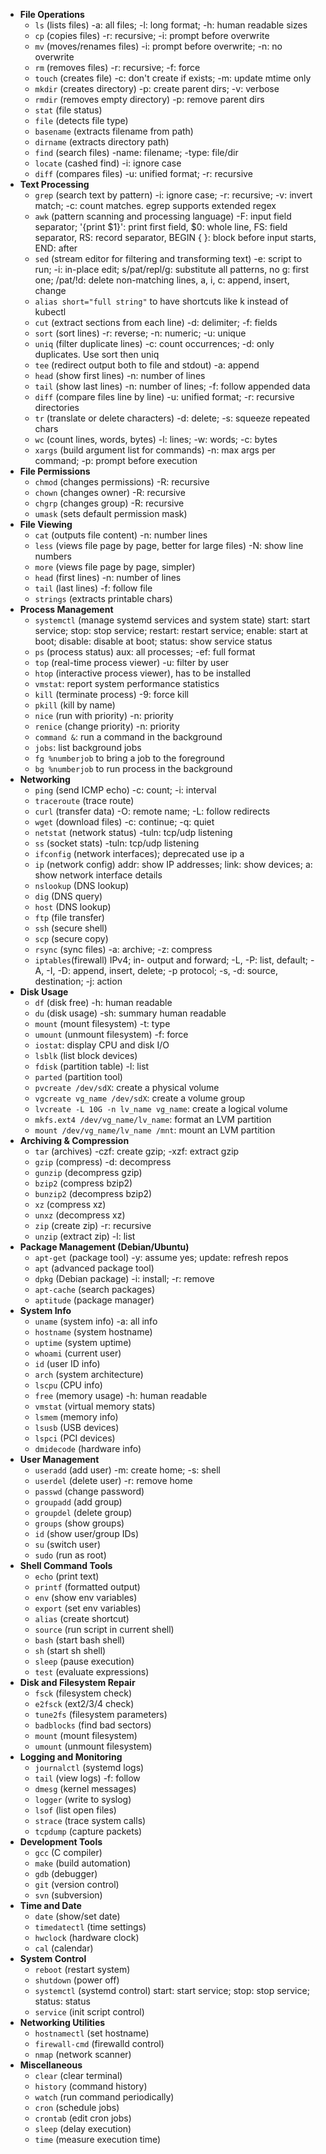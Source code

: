 - **File Operations**
    - `ls` (lists files) -a: all files; -l: long format; -h: human readable sizes
    - `cp` (copies files) -r: recursive; -i: prompt before overwrite
    - `mv` (moves/renames files) -i: prompt before overwrite; -n: no overwrite
    - `rm` (removes files) -r: recursive; -f: force
    - `touch` (creates file) -c: don't create if exists; -m: update mtime only
    - `mkdir` (creates directory) -p: create parent dirs; -v: verbose
    - `rmdir` (removes empty directory) -p: remove parent dirs
    - `stat` (file status)
    - `file` (detects file type)
    - `basename` (extracts filename from path)
    - `dirname` (extracts directory path)
    - `find` (search files) -name: filename; -type: file/dir
    - `locate` (cashed find) -i: ignore case
    - `diff` (compares files) -u: unified format; -r: recursive
- **Text Processing**
    - `grep` (search text by pattern) -i: ignore case; -r: recursive; -v: invert match; -c: count matches. egrep supports extended regex
    - `awk` (pattern scanning and processing language) -F: input field separator; '{print $1}': print first field, $0: whole line, FS: field separator, RS: record separator, BEGIN { }: block before input starts, END: after
    - `sed` (stream editor for filtering and transforming text) -e: script to run; -i: in-place edit; s/pat/repl/g: substitute all patterns, no g: first one; /pat/!d: delete non-matching lines, a, i, c: append, insert, change
    - `alias short="full string"` to have shortcuts like k instead of kubectl
    - `cut` (extract sections from each line) -d: delimiter; -f: fields
    - `sort` (sort lines) -r: reverse; -n: numeric; -u: unique
    - `uniq` (filter duplicate lines) -c: count occurrences; -d: only duplicates. Use sort then uniq
    - `tee` (redirect output both to file and stdout) -a: append
    - `head` (show first lines) -n: number of lines
    - `tail` (show last lines) -n: number of lines; -f: follow appended data
    - `diff` (compare files line by line) -u: unified format; -r: recursive directories
    - `tr` (translate or delete characters) -d: delete; -s: squeeze repeated chars
    - `wc` (count lines, words, bytes) -l: lines; -w: words; -c: bytes
    - `xargs` (build argument list for commands) -n: max args per command; -p: prompt before execution
- **File Permissions**
    - `chmod` (changes permissions) -R: recursive
    - `chown` (changes owner) -R: recursive
    - `chgrp` (changes group) -R: recursive
    - `umask` (sets default permission mask)
- **File Viewing**
    - `cat` (outputs file content) -n: number lines
    - `less` (views file page by page, better for large files) -N: show line numbers
    - `more` (views file page by page, simpler)
    - `head` (first lines) -n: number of lines
    - `tail` (last lines) -f: follow file
    - `strings` (extracts printable chars)
- **Process Management**
    - `systemctl` (manage systemd services and system state) start: start service; stop: stop service; restart: restart service; enable: start at boot; disable: disable at boot; status: show service status
    - `ps` (process status) aux: all processes; -ef: full format
    - `top` (real-time process viewer) -u: filter by user
    - `htop` (interactive process viewer), has to be installed
    - `vmstat`: report system performance statistics
    - `kill` (terminate process) -9: force kill
    - `pkill` (kill by name)
    - `nice` (run with priority) -n: priority
    - `renice` (change priority) -n: priority
    - `command &`: run a command in the background
    - `jobs`: list background jobs
    - `fg %numberjob` to bring a job to the foreground
    - `bg %numberjob` to run process in the background
- **Networking**
    - `ping` (send ICMP echo) -c: count; -i: interval
    - `traceroute` (trace route)
    - `curl` (transfer data) -O: remote name; -L: follow redirects
    - `wget` (download files) -c: continue; -q: quiet
    - `netstat` (network status) -tuln: tcp/udp listening
    - `ss` (socket stats) -tuln: tcp/udp listening
    - `ifconfig` (network interfaces); deprecated use ip a
    - `ip` (network config) addr: show IP addresses; link: show devices; a: show network interface details
    - `nslookup` (DNS lookup)
    - `dig` (DNS query)
    - `host` (DNS lookup)
    - `ftp` (file transfer)
    - `ssh` (secure shell)
    - `scp` (secure copy)
    - `rsync` (sync files) -a: archive; -z: compress
    - `iptables`(firewall) IPv4; in- output and forward; -L, -P: list, default; -A, -I, -D: append, insert, delete; -p protocol; -s, -d: source, destination; -j: action
- **Disk Usage**
    - `df` (disk free) -h: human readable
    - `du` (disk usage) -sh: summary human readable
    - `mount` (mount filesystem) -t: type
    - `umount` (unmount filesystem) -f: force
    - `iostat`: display CPU and disk I/O
    - `lsblk` (list block devices)
    - `fdisk` (partition table) -l: list
    - `parted` (partition tool)
    - `pvcreate /dev/sdX`: create a physical volume
	- `vgcreate vg_name /dev/sdX`: create a volume group
	- `lvcreate -L 10G -n lv_name vg_name`: create a logical volume
	- `mkfs.ext4 /dev/vg_name/lv_name`: format an LVM partition
	- `mount /dev/vg_name/lv_name /mnt`: mount an LVM partition
- **Archiving & Compression**
    - `tar` (archives) -czf: create gzip; -xzf: extract gzip
    - `gzip` (compress) -d: decompress
    - `gunzip` (decompress gzip)
    - `bzip2` (compress bzip2)
    - `bunzip2` (decompress bzip2)
    - `xz` (compress xz)
    - `unxz` (decompress xz)
    - `zip` (create zip) -r: recursive
    - `unzip` (extract zip) -l: list
- **Package Management (Debian/Ubuntu)**
    - `apt-get` (package tool) -y: assume yes; update: refresh repos
    - `apt` (advanced package tool)
    - `dpkg` (Debian package) -i: install; -r: remove
    - `apt-cache` (search packages)
    - `aptitude` (package manager)
- **System Info**
    - `uname` (system info) -a: all info
    - `hostname` (system hostname)
    - `uptime` (system uptime)
    - `whoami` (current user)
    - `id` (user ID info)
    - `arch` (system architecture)
    - `lscpu` (CPU info)
    - `free` (memory usage) -h: human readable
    - `vmstat` (virtual memory stats)
    - `lsmem` (memory info)
    - `lsusb` (USB devices)
    - `lspci` (PCI devices)
    - `dmidecode` (hardware info)
- **User Management**
    - `useradd` (add user) -m: create home; -s: shell
    - `userdel` (delete user) -r: remove home
    - `passwd` (change password)
    - `groupadd` (add group)
    - `groupdel` (delete group)
    - `groups` (show groups)
    - `id` (show user/group IDs)
    - `su` (switch user)
    - `sudo` (run as root)
- **Shell Command Tools**
    - `echo` (print text)
    - `printf` (formatted output)
    - `env` (show env variables)
    - `export` (set env variables)
    - `alias` (create shortcut)
    - `source` (run script in current shell)
    - `bash` (start bash shell)
    - `sh` (start sh shell)
    - `sleep` (pause execution)
    - `test` (evaluate expressions)
- **Disk and Filesystem Repair**
    - `fsck` (filesystem check)
    - `e2fsck` (ext2/3/4 check)
    - `tune2fs` (filesystem parameters)
    - `badblocks` (find bad sectors)
    - `mount` (mount filesystem)
    - `umount` (unmount filesystem)
- **Logging and Monitoring**
    - `journalctl` (systemd logs)
    - `tail` (view logs) -f: follow
    - `dmesg` (kernel messages)
    - `logger` (write to syslog)
    - `lsof` (list open files)
    - `strace` (trace system calls)
    - `tcpdump` (capture packets)
- **Development Tools**
    - `gcc` (C compiler)
    - `make` (build automation)
    - `gdb` (debugger)
    - `git` (version control)
    - `svn` (subversion)
- **Time and Date**
    - `date` (show/set date)
    - `timedatectl` (time settings)
    - `hwclock` (hardware clock)
    - `cal` (calendar)
- **System Control**
    - `reboot` (restart system)
    - `shutdown` (power off)
    - `systemctl` (systemd control) start: start service; stop: stop service; status: status
    - `service` (init script control)
- **Networking Utilities**
    - `hostnamectl` (set hostname)
    - `firewall-cmd` (firewalld control)
    - `nmap` (network scanner)
- **Miscellaneous**
    - `clear` (clear terminal)
    - `history` (command history)
    - `watch` (run command periodically)
    - `cron` (schedule jobs)
    - `crontab` (edit cron jobs)
    - `sleep` (delay execution)
    - `time` (measure execution time)